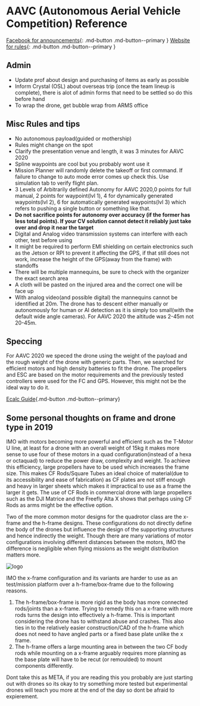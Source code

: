 # AAVC (Autonomous Aerial Vehicle Competition) Reference  
[Facebook for announcements](https://www.facebook.com/groups/1014035222041487/){: .md-button .md-button--primary }
[Website for rules](https://iaai.asia/aavc_Rule.html){: .md-button .md-button--primary }

## Admin

- Update prof about design and purchasing of items as early as possible
- Inform Crystal (OSL) about overseas trip (once the team lineup is complete), there is alot of admin forms that need to be settled so do this before hand
- To wrap the drone, get bubble wrap from ARMS office

## Misc Rules and tips

- No autonomous payload(guided or mothership)
- Rules might change on the spot
- Clarify the presentation venue and length, it was 3 minutes for AAVC 2020
- Spline waypoints are cool but you probably wont use it
- Mission Planner will randomly delete the takeoff or first command. If failure to change to auto mode error comes up check this. Use simulation tab to verify flight plan.
- 3 Levels of Arbitrarily defined Autonomy for AAVC 2020,0 points for full manual, 2 points for waypoint(lvl 1), 4 for dynamically generated waypoints(lvl 2), 6 for automatically generated waypoints(lvl 3) which refers to pushing a single button or something like that.
- **Do not sacrifice points for autonomy over accuracy (if the former has less total points). If your CV solution cannot detect it reliably just take over and drop it near the target**
- Digital and Analog video transmission systems can interfere with each other, test before using
- It might be required to perform EMI shielding on certain electronics such as the Jetson or RPI to prevent it affecting the GPS, if that still does not work, increase the height of the GPS(away from the frame) with standoffs
- There will be multiple mannequins, be sure to check with the organizer the exact search area
- A cloth will be pasted on the injured area and the correct one will be face up
- With analog video(and possible digital) the mannequins cannot be identified at 20m. The drone has to descent either manually or autonomously for human or AI detection as it is simply too small(with the default wide angle cameras). For AAVC 2020 the altitude was 2-45m not 20-45m.

## Speccing
For AAVC 2020 we speced the drone using the weight of the payload and the rough weight of the drone with generic parts. Then, we searched for efficient motors and high density batteries to fit the drone. The propellers and ESC are based on the motor requirements and the previously tested controllers were used for the FC and GPS. However, this might not be the ideal way to do it.

[Ecalc Guide](https://ecalc.ch/calcinclude/help/xcoptercalctutorial.htm){.md-button .md-button--primary}

## Some personal thoughts on frame and drone type in 2019
IMO with motors becoming more powerful and efficient such as the T-Motor U line, at least for a drone with an overall weight of 15kg it makes more sense to use four of these motors in a quad configuration(instead of a hexa or octaquad) to reduce the power draw, complexity and weight. To achieve this efficiency, large propellers have to be used which increases the frame size. This makes CF Rods/Square Tubes an ideal choice of material(due to its accessibility and ease of fabrication) as CF plates are not stiff enough and heavy in larger sheets which makes it impractical to use as a frame the larger it gets. The use of CF Rods in commercial drone with large propellers such as the DJI Matrice and the Freefly Alta X shows that perhaps using CF Rods as arms might be the effective option.

Two of the more common motor designs for the quadrotor class are the x-frame and the h-frame designs. These configurations do not directly define the body of the drones but influence the design of the supporting structures and hence indirectly the weight.
Though there are many variations of motor configurations involving different distances between the motors, IMO the difference is negligible when flying missions as the weight distribution matters more. 

![logo](https://i.imgur.com/UGWarda.jpg)

IMO the x-frame configuration and its variants are harder to use as an test/mission platform over a h-frame/box-frame due to the following reasons.
1) The h-frame/box-frame is more rigid as the body has more connected rods/joints than a x-frame. Trying to remedy this on a x-frame with more rods turns the design into effectively a h-frame. This is important considering the drone has to withstand abuse and crashes. This also ties in to the relatively easier construction/CAD of the h-frame which does not need to have angled parts or a fixed base plate unlike the x frame.
2) The h-frame offers a large mounting area in between the two CF body rods while mounting on a x-frame arguably requires more planning as the base plate will have to be recut (or remoulded) to mount components differently.

Dont take this as META, if you are reading this you probably are just starting out with drones so its okay to try something more tested but experimental drones will teach you more at the end of the day so dont be afraid to expierement.